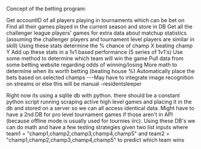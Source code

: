 Concept of the betting program:

Get accountID of all players playing in tournaments which can be bet on
Find all their games played in the current season and store in DB
Get all the challenger league players' games for extra data about matchup statistics (assuming the challenger players and tournament
  level players are similar in skill)
Using these stats determine the % chance of champ X beating champ Y
Add up these stats in a 1v1 based performance (5 series of 1v1's)
Use some method to determine which team will win the game
Pull data from some betting website regarding odds of winning/losing
More math to determine when its worth betting (beating house %)
Automatically place the bets based on selected champs
  ---May have to integrate image recognition on streams or else this will be manual -residentsleeper

Right now its using a sqlite db with python.
there should be a constant python script running scraping active high level games and placing it in the db and stored on a server
  so we can all access identical data. Might have to have a 2nd DB for pro level tournament games if those aren't in API (because offline
  mode is usually used for tournies iirc). Using these DB's we can do math and have a few testing strategies given two list inputs
  where team1 = "champ1,champ2,champ3,champ4,champ5" and team2 = "champ1,champ2,champ3,champ4,champ5" to predict which team wins

